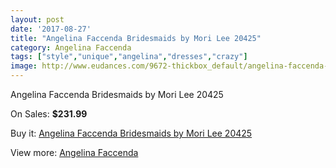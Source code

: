 ```yaml
---
layout: post
date: '2017-08-27'
title: "Angelina Faccenda Bridesmaids by Mori Lee 20425"
category: Angelina Faccenda
tags: ["style","unique","angelina","dresses","crazy"]
image: http://www.eudances.com/9672-thickbox_default/angelina-faccenda-bridesmaids-by-mori-lee-20425.jpg
---
```

Angelina Faccenda Bridesmaids by Mori Lee 20425

On Sales: **$231.99**
<a href="https://www.eudances.com/en/angelina-faccenda/3187-angelina-faccenda-bridesmaids-by-mori-lee-20425.html"><amp-img layout="responsive" width="600" height="600" src="//www.eudances.com/9672-thickbox_default/angelina-faccenda-bridesmaids-by-mori-lee-20425.jpg" alt="Angelina Faccenda Bridesmaids by Mori Lee 20425 0" /></a>
<a href="https://www.eudances.com/en/angelina-faccenda/3187-angelina-faccenda-bridesmaids-by-mori-lee-20425.html"><amp-img layout="responsive" width="600" height="600" src="//www.eudances.com/9676-thickbox_default/angelina-faccenda-bridesmaids-by-mori-lee-20425.jpg" alt="Angelina Faccenda Bridesmaids by Mori Lee 20425 1" /></a>
<a href="https://www.eudances.com/en/angelina-faccenda/3187-angelina-faccenda-bridesmaids-by-mori-lee-20425.html"><amp-img layout="responsive" width="600" height="600" src="//www.eudances.com/9675-thickbox_default/angelina-faccenda-bridesmaids-by-mori-lee-20425.jpg" alt="Angelina Faccenda Bridesmaids by Mori Lee 20425 2" /></a>
<a href="https://www.eudances.com/en/angelina-faccenda/3187-angelina-faccenda-bridesmaids-by-mori-lee-20425.html"><amp-img layout="responsive" width="600" height="600" src="//www.eudances.com/9674-thickbox_default/angelina-faccenda-bridesmaids-by-mori-lee-20425.jpg" alt="Angelina Faccenda Bridesmaids by Mori Lee 20425 3" /></a>
<a href="https://www.eudances.com/en/angelina-faccenda/3187-angelina-faccenda-bridesmaids-by-mori-lee-20425.html"><amp-img layout="responsive" width="600" height="600" src="//www.eudances.com/9673-thickbox_default/angelina-faccenda-bridesmaids-by-mori-lee-20425.jpg" alt="Angelina Faccenda Bridesmaids by Mori Lee 20425 4" /></a>

Buy it: [Angelina Faccenda Bridesmaids by Mori Lee 20425](https://www.eudances.com/en/angelina-faccenda/3187-angelina-faccenda-bridesmaids-by-mori-lee-20425.html "Angelina Faccenda Bridesmaids by Mori Lee 20425")

View more: [Angelina Faccenda](https://www.eudances.com/en/55-angelina-faccenda "Angelina Faccenda")